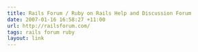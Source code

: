 ```yaml
---
title: Rails Forum / Ruby on Rails Help and Discussion Forum
date: 2007-01-16 16:58:27 +11:00
url: http://railsforum.com/
tags: rails forum ruby
layout: link
---
```

